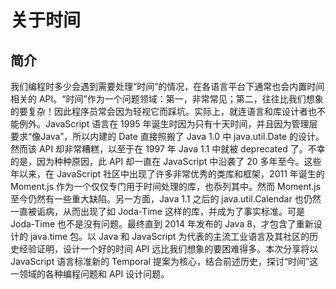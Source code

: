 # 关于时间

## 简介

我们编程时多少会遇到需要处理“时间”的情况，在各语言平台下通常也会内置时间相关的 API。“时间”作为一个问题领域：第一，非常常见；第二，往往比我们想象的要复杂！因此程序员常会因为轻视它而踩坑。实际上，就连语言和库设计者也不能例外。JavaScript 语言在 1995 年诞生时因为只有十天时间，并且因为管理层要求“像Java”，所以内建的 Date 直接照搬了 Java 1.0 中 java.util.Date 的设计。然而该 API 却非常糟糕，以至于在 1997 年 Java 1.1 中就被 deprecated 了。不幸的是，因为种种原因，此 API 却一直在 JavaScript 中沿袭了 20 多年至今。这些年以来，在 JavaScript 社区中出现了许多非常优秀的类库和框架，2011 年诞生的 Moment.js 作为一个仅仅专门用于时间处理的库，也忝列其中。然而 Moment.js 至今仍然有一些重大缺陷。另一方面，Java 1.1 之后的 java.util.Calendar 也仍然一直被诟病，从而出现了如 Joda-Time 这样的库，并成为了事实标准。可是 Joda-Time 也不是没有问题。最终直到 2014 年发布的 Java 8，才包含了重新设计的 java.time 包。以 Java 和 JavaScript 为代表的主流工业语言及其社区的历史经验证明，设计一个好的时间 API 远比我们想象的要困难得多。本次分享将以 JavaScript 语言标准新的 Temporal 提案为核心，结合前述历史，探讨“时间”这一领域的各种编程问题和 API 设计问题。
